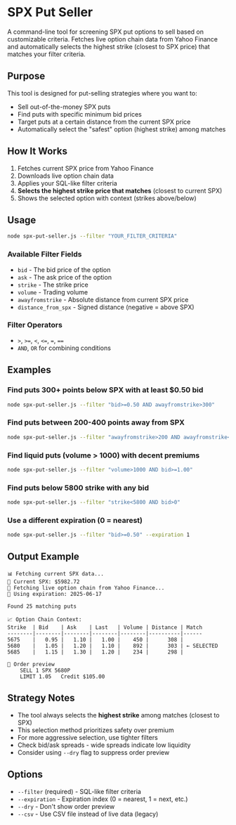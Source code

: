 # SPX Put Seller

A command-line tool for screening SPX put options to sell based on customizable criteria. Fetches live option chain data from Yahoo Finance and automatically selects the highest strike (closest to SPX price) that matches your filter criteria.

## Purpose

This tool is designed for put-selling strategies where you want to:
- Sell out-of-the-money SPX puts
- Find puts with specific minimum bid prices
- Target puts at a certain distance from the current SPX price
- Automatically select the "safest" option (highest strike) among matches

## How It Works

1. Fetches current SPX price from Yahoo Finance
2. Downloads live option chain data
3. Applies your SQL-like filter criteria
4. **Selects the highest strike price that matches** (closest to current SPX)
5. Shows the selected option with context (strikes above/below)

## Usage

```bash
node spx-put-seller.js --filter "YOUR_FILTER_CRITERIA"
```

### Available Filter Fields

- `bid` - The bid price of the option
- `ask` - The ask price of the option
- `strike` - The strike price
- `volume` - Trading volume
- `awayfromstrike` - Absolute distance from current SPX price
- `distance_from_spx` - Signed distance (negative = above SPX)

### Filter Operators

- `>`, `>=`, `<`, `<=`, `=`, `==`
- `AND`, `OR` for combining conditions

## Examples

### Find puts 300+ points below SPX with at least $0.50 bid
```bash
node spx-put-seller.js --filter "bid>=0.50 AND awayfromstrike>300"
```

### Find puts between 200-400 points away from SPX
```bash
node spx-put-seller.js --filter "awayfromstrike>200 AND awayfromstrike<400"
```

### Find liquid puts (volume > 1000) with decent premiums
```bash
node spx-put-seller.js --filter "volume>1000 AND bid>=1.00"
```

### Find puts below 5800 strike with any bid
```bash
node spx-put-seller.js --filter "strike<5800 AND bid>0"
```

### Use a different expiration (0 = nearest)
```bash
node spx-put-seller.js --filter "bid>=0.50" --expiration 1
```

## Output Example

```
📊 Fetching current SPX data...
🎯 Current SPX: $5982.72
📡 Fetching live option chain from Yahoo Finance...
📅 Using expiration: 2025-06-17

Found 25 matching puts

📈 Option Chain Context:
Strike  | Bid    | Ask    | Last   | Volume | Distance | Match
--------|--------|--------|--------|--------|----------|------
5675    |   0.95 |   1.10 |   1.00 |    450 |      308 | 
5680    |   1.05 |   1.20 |   1.10 |    892 |      303 | ← SELECTED
5685    |   1.15 |   1.30 |   1.20 |    234 |      298 | 

💸 Order preview
    SELL 1 SPX 5680P
    LIMIT 1.05   Credit $105.00
```

## Strategy Notes

- The tool always selects the **highest strike** among matches (closest to SPX)
- This selection method prioritizes safety over premium
- For more aggressive selection, use tighter filters
- Check bid/ask spreads - wide spreads indicate low liquidity
- Consider using `--dry` flag to suppress order preview

## Options

- `--filter` (required) - SQL-like filter criteria
- `--expiration` - Expiration index (0 = nearest, 1 = next, etc.)
- `--dry` - Don't show order preview
- `--csv` - Use CSV file instead of live data (legacy)